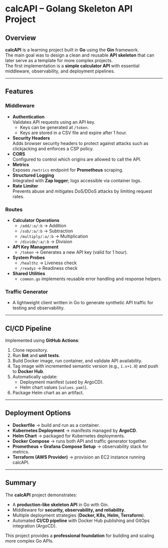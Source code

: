 # calcAPI – Golang Skeleton API Project

## Overview
**calcAPI** is a learning project built in **Go** using the **Gin** framework.  
The main goal was to design a clean and reusable **API skeleton** that can later serve as a template for more complex projects.  
The first implementation is a **simple calculator API** with essential middleware, observability, and deployment pipelines.

---

## Features

### Middleware
- **Authentication**  
  Validates API requests using an API key.  
  - Keys can be generated at `/token`.  
  - Keys are stored in a CSV file and expire after 1 hour.
- **Security Headers**  
  Adds browser security headers to protect against attacks such as clickjacking and enforces a CSP policy.
- **CORS**  
  Configured to control which origins are allowed to call the API.
- **Metrics**  
  Exposes `/metrics` endpoint for **Prometheus** scraping.
- **Structured Logging**  
  Integrated with **Zap logger**; logs accessible via container logs.
- **Rate Limiter**  
  Prevents abuse and mitigates DoS/DDoS attacks by limiting request rates.

### Routes
- **Calculator Operations**
  - `/add/:a/:b` → Addition
  - `/sub/:a/:b` → Subtraction
  - `/multiply/:a/:b` → Multiplication
  - `/divide/:a/:b` → Division
- **API Key Management**
  - `/token` → Generates a new API key (valid for 1 hour).
- **System Probes**
  - `/healthz` → Liveness check
  - `/readyz` → Readiness check
- **Shared Utilities**
  - `common.go` implements reusable error handling and response helpers.

### Traffic Generator
- A lightweight client written in Go to generate synthetic API traffic for testing and observability.

---

## CI/CD Pipeline
Implemented using **GitHub Actions**:
1. Clone repository.
2. Run **lint** and **unit tests**.
3. Build Docker image, run container, and validate API availability.
4. Tag image with incremented semantic version (e.g., `1.x+1.0`) and push to **Docker Hub**.
5. Automatically update:
   - Deployment manifest (used by ArgoCD).
   - Helm chart values (`values.yaml`).
6. Package Helm chart as an artifact.

---

## Deployment Options
- **Dockerfile** → build and run as a container.  
- **Kubernetes Deployment** → manifests managed by **ArgoCD**.  
- **Helm Chart** → packaged for Kubernetes deployments.  
- **Docker Compose** → runs both API and traffic generator together.  
- **Prometheus + Grafana Compose Setup** → observability stack for metrics.  
- **Terraform (AWS Provider)** → provision an EC2 instance running calcAPI.

---

## Summary
The **calcAPI** project demonstrates:
- A **production-like skeleton API** in Go with Gin.  
- Middleware for **security, observability, and reliability**.  
- Multiple deployment strategies (**Docker, K8s, Helm, Terraform**).  
- Automated **CI/CD pipeline** with Docker Hub publishing and GitOps integration (ArgoCD).  

This project provides a **professional foundation** for building and scaling more complex Go APIs.

